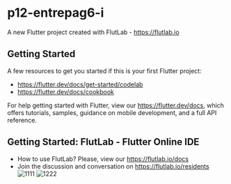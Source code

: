 # p12-entrepag6-i

A new Flutter project created with FlutLab - https://flutlab.io

## Getting Started

A few resources to get you started if this is your first Flutter project:

- https://flutter.dev/docs/get-started/codelab
- https://flutter.dev/docs/cookbook

For help getting started with Flutter, view our
https://flutter.dev/docs, which offers tutorials,
samples, guidance on mobile development, and a full API reference.

## Getting Started: FlutLab - Flutter Online IDE

- How to use FlutLab? Please, view our https://flutlab.io/docs
- Join the discussion and conversation on https://flutlab.io/residents
![1111](https://github.com/christianceliceo0/celiceo/assets/143743250/77b0fc5d-f694-4404-84e5-2518a078e7a5)
![1222](https://github.com/christianceliceo0/celiceo/assets/143743250/6bc737aa-7f90-45c3-9939-5c80a4b237ba)

